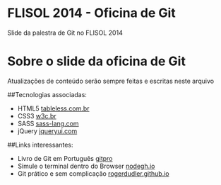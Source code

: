 FLISOL 2014 - Oficina de Git
=======================

Slide da palestra de Git no FLISOL 2014

# Sobre o slide da oficina de Git

Atualizações de conteúdo serão sempre feitas e escritas neste arquivo

##Tecnologias associadas:

- HTML5 [tableless.com.br](http://tableless.com.br/html5/)
- CSS3 [w3c.br](http://www.w3c.br/Cursos/CursoCSS3)
- SASS [sass-lang.com](http://sass-lang.com/)
- jQuery [jqueryui.com](http://jqueryui.com/)


##Links interessantes:

- Livro de Git em Português [gitpro](https://leanpub.com/pro-git)
- Simule o terminal dentro do Browser [nodegh.io](http://nodegh.io/)
- Git prático e sem complicação [rogerdudler.github.io](http://rogerdudler.github.io/git-guide/index.pt_BR.html)

